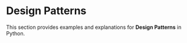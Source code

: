 # Design Patterns

This section provides examples and explanations for **Design Patterns** in Python.
